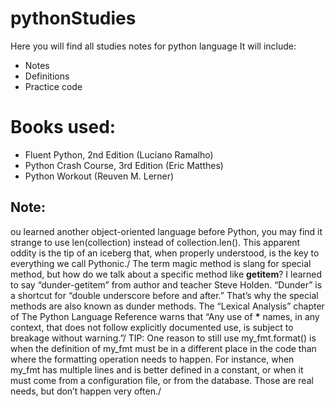 # pythonStudies
Here you will find all studies notes for python language
It will include:
- Notes
- Definitions
- Practice code


# Books used:
- Fluent Python, 2nd Edition (Luciano Ramalho)
- Python Crash Course, 3rd Edition (Eric Matthes)
- Python Workout (Reuven M. Lerner)


## Note:
ou learned another object-oriented language before Python, you may find it strange to use len(collection) instead of collection.len(). This apparent oddity is the tip of an iceberg that, when properly understood, is the key to everything we call Pythonic./
The term magic method is slang for special method, but how do we talk about a specific method like __getitem__? I learned to say “dunder-getitem” from author and teacher Steve Holden. “Dunder” is a shortcut for “double underscore before and after.” That’s why the special methods are also known as dunder methods. The “Lexical Analysis” chapter of The Python Language Reference warns that “Any use of __*__ names, in any context, that does not follow explicitly documented use, is subject to breakage without warning.”/
TIP:
One reason to still use my_fmt.format() is when the definition of my_fmt must be in a different place in the code than where the formatting operation needs to happen. For instance, when my_fmt has multiple lines and is better defined in a constant, or when it must come from a configuration file, or from the database. Those are real needs, but don’t happen very often./

